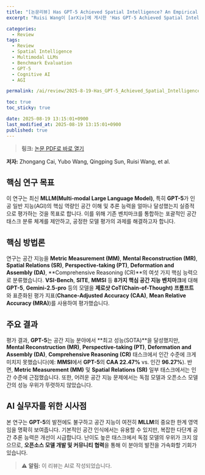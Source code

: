 ```yaml
---
title: "[논문리뷰] Has GPT-5 Achieved Spatial Intelligence? An Empirical Study"
excerpt: "Ruisi Wang이 [arXiv]에 게시한 'Has GPT-5 Achieved Spatial Intelligence? An Empirical Study' 논문에 대한 자세한 리뷰입니다."

categories:
  - Review
tags:
  - Review
  - Spatial Intelligence
  - Multimodal LLMs
  - Benchmark Evaluation
  - GPT-5
  - Cognitive AI
  - AGI

permalink: /ai/review/2025-8-19-Has_GPT-5_Achieved_Spatial_Intelligence_An_Empirical_Study/

toc: true
toc_sticky: true

date: 2025-08-19 13:15:01+0900
last_modified_at: 2025-08-19 13:15:01+0900
published: true
---
```

> **링크:** [논문 PDF로 바로 열기](https://arxiv.org/abs/2508.13142)

**저자:** Zhongang Cai, Yubo Wang, Qingping Sun, Ruisi Wang, et al.



## 핵심 연구 목표
이 연구는 최신 **MLLM(Multi-modal Large Language Model)**, 특히 **GPT-5**가 인공 일반 지능(AGI)의 핵심 역량인 공간 이해 및 추론 능력을 얼마나 달성했는지 실증적으로 평가하는 것을 목표로 합니다. 이를 위해 기존 벤치마크를 통합하는 포괄적인 공간 태스크 분류 체계를 제안하고, 공정한 모델 평가의 과제를 해결하고자 합니다.

## 핵심 방법론
연구는 공간 지능을 **Metric Measurement (MM)**, **Mental Reconstruction (MR)**, **Spatial Relations (SR)**, **Perspective-taking (PT)**, **Deformation and Assembly (DA)**, **Comprehensive Reasoning (CR)**의 여섯 가지 핵심 능력으로 분류했습니다. **VSI-Bench**, **SITE**, **MMSI** 등 **8가지 핵심 공간 지능 벤치마크**에 대해 **GPT-5**, **Gemini-2.5-pro** 등의 모델을 **제로샷 CoT(Chain-of-Thought) 프롬프트**와 표준화된 평가 지표(**Chance-Adjusted Accuracy (CAA)**, **Mean Relative Accuracy (MRA)**)를 사용하여 평가했습니다.

## 주요 결과
평가 결과, **GPT-5**는 공간 지능 분야에서 **최고 성능(SOTA)**을 달성했지만, **Mental Reconstruction (MR)**, **Perspective-taking (PT)**, **Deformation and Assembly (DA)**, **Comprehensive Reasoning (CR)** 태스크에서 인간 수준에 크게 미치지 못했습니다(예: **MMSI**에서 **GPT-5**의 **CAA 22.47%** vs. 인간 **96.27%**). 반면, **Metric Measurement (MM)** 및 **Spatial Relations (SR)** 일부 태스크에서는 인간 수준에 근접했습니다. 또한, 어려운 공간 지능 문제에서는 독점 모델과 오픈소스 모델 간의 성능 우위가 뚜렷하지 않았습니다.

## AI 실무자를 위한 시사점
본 연구는 **GPT-5**의 발전에도 불구하고 공간 지능이 여전히 **MLLM**의 중요한 한계 영역임을 명확히 보여줍니다. 기본적인 공간 인식에서는 유용할 수 있지만, 복잡한 다단계 공간 추론 능력은 개선이 시급합니다. 난이도 높은 태스크에서 독점 모델의 우위가 크지 않으므로, **오픈소스 모델 개발 및 커뮤니티 협력**을 통해 이 분야의 발전을 가속화할 기회가 있습니다.

> ⚠️ **알림:** 이 리뷰는 AI로 작성되었습니다.
